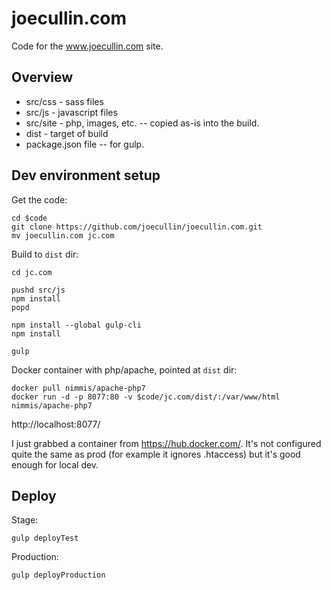 # joecullin.com

Code for the www.joecullin.com site.

## Overview

- src/css - sass files
- src/js - javascript files
- src/site - php, images, etc. -- copied as-is into the build.
- dist - target of build
- package.json file -- for gulp.


## Dev environment setup

Get the code:
```
cd $code
git clone https://github.com/joecullin/joecullin.com.git
mv joecullin.com jc.com
```

Build to `dist` dir:
```
cd jc.com

pushd src/js
npm install
popd

npm install --global gulp-cli
npm install

gulp
```

Docker container with php/apache, pointed at `dist` dir:
```
docker pull nimmis/apache-php7
docker run -d -p 8077:80 -v $code/jc.com/dist/:/var/www/html nimmis/apache-php7
```

http://localhost:8077/

I just grabbed a container from https://hub.docker.com/. It's not configured quite the same as prod (for example it ignores .htaccess) but it's good enough for local dev.

## Deploy

Stage:
```
gulp deployTest
```
Production:
```
gulp deployProduction
```
